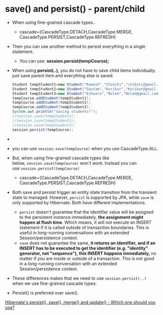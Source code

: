 # save() and persist() - parent/child

- When using fine-grained cascade types..
    - cascade={CascadeType.DETACH,CascadeType.MERGE, CascadeType.PERSIST,CascadeType.REFRESH}
- Then you can use another method to persist everything in a single statement.
    - You can use: **session.persist(tempCourse);**
- When using **persist(..)**, you do not have to save child items individually. just save parent item and everything else is saved.

    ```java
    Student tempStudent1=new Student("Ramesh","Chikoti","chikoti@gmail.com");
    Student tempStudent2=new Student("Gautam","Korikar","Korikar@gmail.com");   
    Student tempStudent3=new Student("Eshwara","Bolem","Bolem@gmail.com"); 
    tempCourse.addStudent(tempStudent1);    
    tempCourse.addStudent(tempStudent2);   
    tempCourse.addStudent(tempStudent3);  
    System.out.println("Saving students!");  
    //session.save(tempStudent1);      
    //session.save(tempStudent2);     
    //session.save(tempStudent3);  
    session.persist(tempCourse);
    ```

- 
- you can use `session.save(tempCourse)` when you use CascadeType.ALL.
- But, when using fine-grained cascade types like below, `session.save(tempCourse)` won't work. Instead you can use `session.persist(tempCourse)`
    - cascade={CascadeType.DETACH,CascadeType.MERGE, CascadeType.PERSIST,CascadeType.REFRESH}
- Both save and persist trigger an entity state transition from the transient state to managed. However, `persist` is supported by JPA, while `save` is only supported by Hibernate. Both have different implementations.
    - `persist` doesn't guarantee that the identifier value will be assigned to the persistent instance immediately, **the assignment might happen at flush time**. Which means, it will not execute an INSERT statement if it is called outside of transaction boundaries. This is useful in long-running conversations with an extended Session/persistence context.
    - `save` does not guarantee the same, **it returns an identifier, and if an INSERT has to be executed to get the identifier (e.g. "identity" generator, not "sequence"), this INSERT happens immediately,** no matter if you are inside or outside of a transaction. This is not good in a long-running conversation with an extended Session/persistence context.
- These differences makes that we need to use `session.persist(..)` when we use fine-grained cascade types.
- Persist() is preferred over save().

[Hibernate's persist(), save(), merge() and update() - Which one should you use?](https://thorben-janssen.com/persist-save-merge-saveorupdate-whats-difference-one-use/)